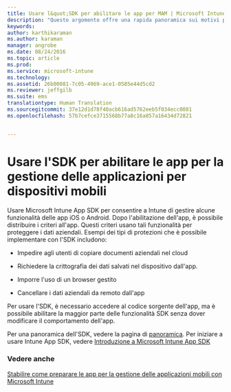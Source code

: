 ```yaml
---
title: Usare l&quot;SDK per abilitare le app per MAM | Microsoft Intune
description: "Questo argomento offre una rapida panoramica sui motivi per cui è consigliabile usare Intune SDK."
keywords: 
author: karthikaraman
ms.author: karaman
manager: angrobe
ms.date: 08/24/2016
ms.topic: article
ms.prod: 
ms.service: microsoft-intune
ms.technology: 
ms.assetid: 26b00081-7c05-4969-ace1-0585e44d5cd2
ms.reviewer: jeffgilb
ms.suite: ems
translationtype: Human Translation
ms.sourcegitcommit: 37e12d1d78f40acb616ad5762eeb5f034ecc0081
ms.openlocfilehash: 57b7cefce3715568b77a8c16a857a16434d72821


---
```


# Usare l'SDK per abilitare le app per la gestione delle applicazioni per dispositivi mobili
Usare Microsoft Intune App SDK per consentire a Intune di gestire alcune funzionalità delle app iOS o Android. Dopo l'abilitazione dell'app, è possibile distribuire i criteri all'app. Questi criteri usano tali funzionalità per proteggere i dati aziendali. Esempi dei tipi di protezioni che è possibile implementare con l'SDK includono:

-   Impedire agli utenti di copiare documenti aziendali nel cloud

-   Richiedere la crittografia dei dati salvati nel dispositivo dall'app.

-   Imporre l'uso di un browser gestito

-   Cancellare i dati aziendali da remoto dall'app

Per usare l'SDK, è necessario accedere al codice sorgente dell'app, ma è possibile abilitare la maggior parte delle funzionalità SDK senza dover modificare il comportamento dell'app.

Per una panoramica dell'SDK, vedere la pagina di [panoramica](/intune/develop/intune-app-sdk). Per iniziare a usare Intune App SDK, vedere [Introduzione a Microsoft Intune App SDK](/intune/develop/intune-app-sdk-get-started)

### Vedere anche
[Stabilire come preparare le app per la gestione delle applicazioni mobili con Microsoft Intune](decide-how-to-prepare-apps-for-mobile-application-management-with-microsoft-intune.md)



<!--HONumber=Oct16_HO3-->


